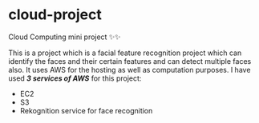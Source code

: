 # cloud-project
Cloud Computing mini project :sparkles::sparkles:

This is a project which is a facial feature recognition project which can identify the faces and their certain features and can detect multiple faces also. It uses AWS for the hosting as well as computation purposes. I have used ***3 services of AWS*** for this project:
* EC2
* S3
* Rekognition service for face recognition
